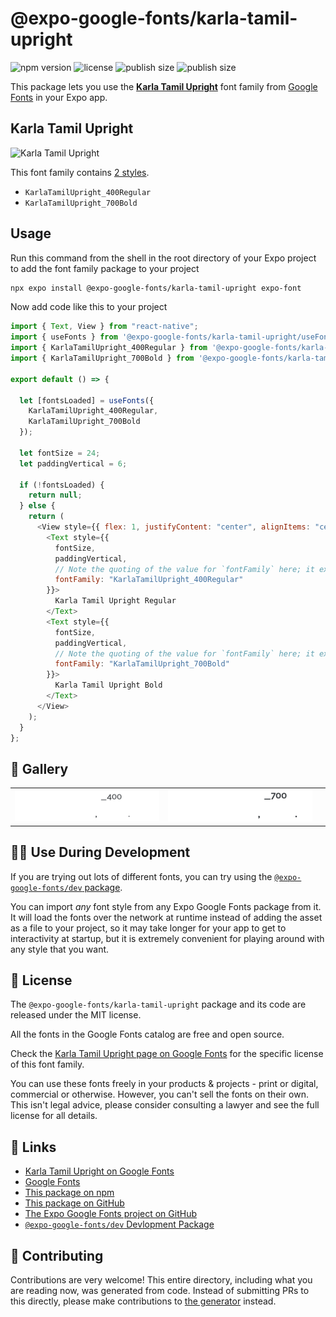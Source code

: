 # @expo-google-fonts/karla-tamil-upright

![npm version](https://flat.badgen.net/npm/v/@expo-google-fonts/karla-tamil-upright)
![license](https://flat.badgen.net/github/license/expo/google-fonts)
![publish size](https://flat.badgen.net/packagephobia/install/@expo-google-fonts/karla-tamil-upright)
![publish size](https://flat.badgen.net/packagephobia/publish/@expo-google-fonts/karla-tamil-upright)

This package lets you use the [**Karla Tamil Upright**](https://fonts.google.com/specimen/Karla+Tamil+Upright) font family from [Google Fonts](https://fonts.google.com/) in your Expo app.

## Karla Tamil Upright

![Karla Tamil Upright](./font-family.png)

This font family contains [2 styles](#-gallery).

- `KarlaTamilUpright_400Regular`
- `KarlaTamilUpright_700Bold`

## Usage

Run this command from the shell in the root directory of your Expo project to add the font family package to your project

```sh
npx expo install @expo-google-fonts/karla-tamil-upright expo-font
```

Now add code like this to your project

```js
import { Text, View } from "react-native";
import { useFonts } from '@expo-google-fonts/karla-tamil-upright/useFonts';
import { KarlaTamilUpright_400Regular } from '@expo-google-fonts/karla-tamil-upright/400Regular';
import { KarlaTamilUpright_700Bold } from '@expo-google-fonts/karla-tamil-upright/700Bold';

export default () => {

  let [fontsLoaded] = useFonts({
    KarlaTamilUpright_400Regular, 
    KarlaTamilUpright_700Bold
  });

  let fontSize = 24;
  let paddingVertical = 6;

  if (!fontsLoaded) {
    return null;
  } else {
    return (
      <View style={{ flex: 1, justifyContent: "center", alignItems: "center" }}>
        <Text style={{
          fontSize,
          paddingVertical,
          // Note the quoting of the value for `fontFamily` here; it expects a string!
          fontFamily: "KarlaTamilUpright_400Regular"
        }}>
          Karla Tamil Upright Regular
        </Text>
        <Text style={{
          fontSize,
          paddingVertical,
          // Note the quoting of the value for `fontFamily` here; it expects a string!
          fontFamily: "KarlaTamilUpright_700Bold"
        }}>
          Karla Tamil Upright Bold
        </Text>
      </View>
    );
  }
};
```

## 🔡 Gallery


||||
|-|-|-|
|![KarlaTamilUpright_400Regular](./400Regular/KarlaTamilUpright_400Regular.ttf.png)|![KarlaTamilUpright_700Bold](./700Bold/KarlaTamilUpright_700Bold.ttf.png)|||


## 👩‍💻 Use During Development

If you are trying out lots of different fonts, you can try using the [`@expo-google-fonts/dev` package](https://github.com/expo/google-fonts/tree/master/font-packages/dev#readme).

You can import _any_ font style from any Expo Google Fonts package from it. It will load the fonts over the network at runtime instead of adding the asset as a file to your project, so it may take longer for your app to get to interactivity at startup, but it is extremely convenient for playing around with any style that you want.


## 📖 License

The `@expo-google-fonts/karla-tamil-upright` package and its code are released under the MIT license.

All the fonts in the Google Fonts catalog are free and open source.

Check the [Karla Tamil Upright page on Google Fonts](https://fonts.google.com/specimen/Karla+Tamil+Upright) for the specific license of this font family.

You can use these fonts freely in your products & projects - print or digital, commercial or otherwise. However, you can't sell the fonts on their own. This isn't legal advice, please consider consulting a lawyer and see the full license for all details.

## 🔗 Links

- [Karla Tamil Upright on Google Fonts](https://fonts.google.com/specimen/Karla+Tamil+Upright)
- [Google Fonts](https://fonts.google.com/)
- [This package on npm](https://www.npmjs.com/package/@expo-google-fonts/karla-tamil-upright)
- [This package on GitHub](https://github.com/expo/google-fonts/tree/master/font-packages/karla-tamil-upright)
- [The Expo Google Fonts project on GitHub](https://github.com/expo/google-fonts)
- [`@expo-google-fonts/dev` Devlopment Package](https://github.com/expo/google-fonts/tree/master/font-packages/dev)

## 🤝 Contributing

Contributions are very welcome! This entire directory, including what you are reading now, was generated from code. Instead of submitting PRs to this directly, please make contributions to [the generator](https://github.com/expo/google-fonts/tree/master/packages/generator) instead.
